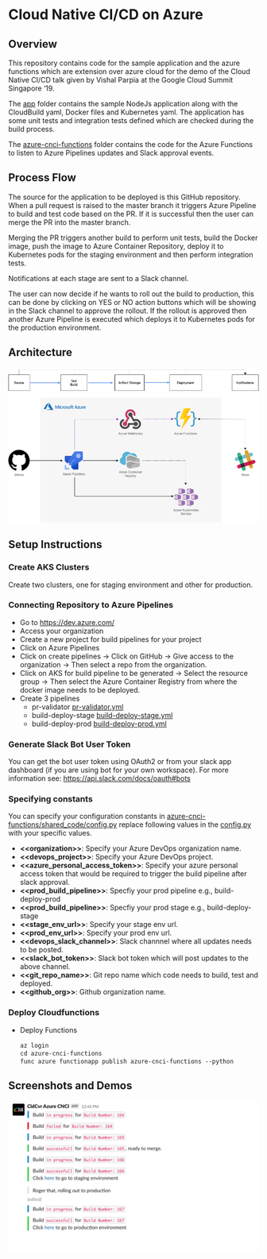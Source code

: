 # Cloud Native CI/CD on Azure

## Overview

This repository contains code for the sample application and the azure functions which are extension over azure cloud for the demo of the Cloud Native CI/CD talk given by Vishal Parpia at the Google Cloud Summit Singapore ‘19.

The [app](app) folder contains the sample NodeJs application along with the CloudBuild yaml, Docker files and Kubernetes yaml. The application has some unit tests and integration tests defined which are checked during the build process.

The [azure-cnci-functions](azure-cnci-functions) folder contains the code for the Azure Functions to listen to Azure Pipelines updates and Slack approval events.


## Process Flow

The source for the application to be deployed is this GitHub repository. When a pull request is raised to the master branch it triggers Azure Pipeline to build and test code based on the PR. If it is successful then the user can merge the PR into the master branch. 

Merging the PR triggers another build to perform unit tests, build the Docker image, push the image to Azure Container Repository, deploy it to Kubernetes pods for the staging environment and then perform integration tests.

Notifications at each stage are sent to a Slack channel. 

The user can now decide if he wants to roll out the build to production, this can be done by clicking on YES or NO action buttons which will be showing in the Slack channel to approve the rollout. If the rollout is approved then another Azure Pipeline is executed which deploys it to Kubernetes pods for the production environment.

## Architecture

![Architecture](docs/arch.png)

## Setup Instructions

### Create AKS Clusters

Create two clusters, one for staging environment and other for production.

### Connecting Repository to Azure Pipelines

* Go to https://dev.azure.com/
* Access your organization
* Create a new project for build pipelines for your project
* Click on Azure Pipelines
* Click on create pipelines -> Click on GitHub -> Give access to the organization -> Then select a repo from the organization.
* Click on AKS for build pipeline to be generated -> Select the resource group -> Then select the Azure Container Registry from where the docker image needs to be deployed. 
* Create 3 pipelines 
  * pr-validator [pr-validator.yml](pr-validator.yml)
  * build-deploy-stage [build-deploy-stage.yml](build-deploy-stage.yml)
  * build-deploy-prod [build-deploy-prod.yml](build-deploy-prod.yml)

### Generate Slack Bot User Token

You can get the bot user token using OAuth2 or from your slack app dashboard (if you are using bot for your own workspace). For more information see: https://api.slack.com/docs/oauth#bots

### Specifying constants

You can specify your configuration constants in [azure-cnci-functions/shared_code/config.py](azure-cnci-functions/shared_code/config.py) replace following values in the [config.py](azure-cnci-functions/shared_code/config.py) with your specific values.

  * **<<organization\>>**: Specify your Azure DevOps organization name.
  * **<<devops_project\>>**: Specify your Azure DevOps project.
  * **<<azure_personal_access_token\>>**: Specify your azure personal access token that would be required to trigger the build pipeline after slack approval.
  * **<<prod_build_pipeline\>>**: Specfiy your prod pipeline e.g., build-deploy-prod
  * **<<prod_build_pipeline\>>**: Specfiy your prod stage e.g., build-deploy-stage
  * **<<stage_env_url\>>**: Specify your stage env url.
  * **<<prod_env_url\>>**: Specify your prod env url.
  * **<<devops_slack_channel\>>**: Slack channnel where all updates needs to be posted.
  * **<<slack_bot_token\>>**: Slack bot token which will post updates to the above channel.
  * **<<git_repo_name\>>**: Git repo name which code needs to build, test and deployed.
  * **<<github_org\>>**: Github organization name.


### Deploy Cloudfunctions

* Deploy Functions
   
    ```
    az login
    cd azure-cnci-functions
    func azure functionapp publish azure-cnci-functions --python
    ```

## Screenshots and Demos

![Slack Notification for CI/CD Events](docs/slack.png)